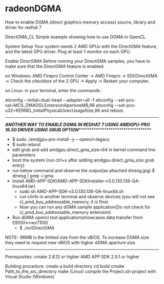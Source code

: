 # radeonDGMA
How to enable DGMA (direct graphics memory access) source, library and driver for redhat 7

DirectGMA_CL
Simple example showing how to use DGMA in OpenCL

System Setup
Your system needs 2 AMD GPUs with the DirectGMA feature, and the latest GPU driver. Plug at least 1 monitor on each GPU.

Enable DirectGMA
Before running your DirectGMA samples, you have to make sure that the DirectGMA feature is enabled:

on Windows: AMD Firepro Control Center -> AMD Firepro -> SDI/DirectGMA -> Check the checkbox of the 2 GPU -> Apply -> Restart your computer.

on Linux: in your terminal, enter the commands :

aticonfig --initial=dual-head --adapter=all -f aticonfig --set-pcs-val=MCIL,DMAOGLExtensionApertureMB,96 aticonfig --set-pcs-u32=KERNEL,InitialPhysicalUswcUsageSize,96 and reboot.

***************************************************************************************************************************************
*******ANOTHER WAY TO ENABLE DGMA IN REDHAT 7 USING AMDGPU-PRO 18.50 DRIVER USING GRUB OPTION*****************************************
 - $ sudo ./amdgpu-pro-install -y --opencl=legacy
  - $ sudo reboot
  - edit grub and add amdgpu.direct_gma_size=64 in kernel command line parameters
  - boot the system (run ctrl+x after adding amdgpu.direct_gma_size grub entry)
  - run below command and observe the output(as attached dmesg.jpg)
    $ dmesg | grep -i gma
- Install AMD-APP-SDK(AMD-APP-SDKInstaller-v3.0.130.136-GA-linux64.tar)
  - sudo sh AMD-APP-SDK-v3.0.130.136-GA-linux64.sh 
  - run clinfo in another terminal and observe devices (you will not see cl_amd_bus_addressable_memory, it is fine)
  - Now you can run any dGMA sample application(Do not check for cl_amd_bus_addressable_memory extension)
- Run dGMA opencl test application(showcases data transfer from E9550<->wx7100)
  - $ ./oclDirectGMA

NOTE- 96MB is the limited size from the vBIOS. To increase DGMA size they need to request new vBIOS with higher dGMA aperture size.
***************************************************************************************************************************************


Prerequisites:
cmake 2.8.12 or higher AMD APP SDK 2.9.1 or higher

Building procedure:
create a build directory cd build cmake Path_to_the_src_directory make (Linux) compile the Project.sln project with Visual Studio (Windows)
